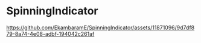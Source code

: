# SpinningIndicator

https://github.com/EkambaramE/SpinningIndicator/assets/11871096/9d7df879-8a74-4e08-adbf-194042c261af

